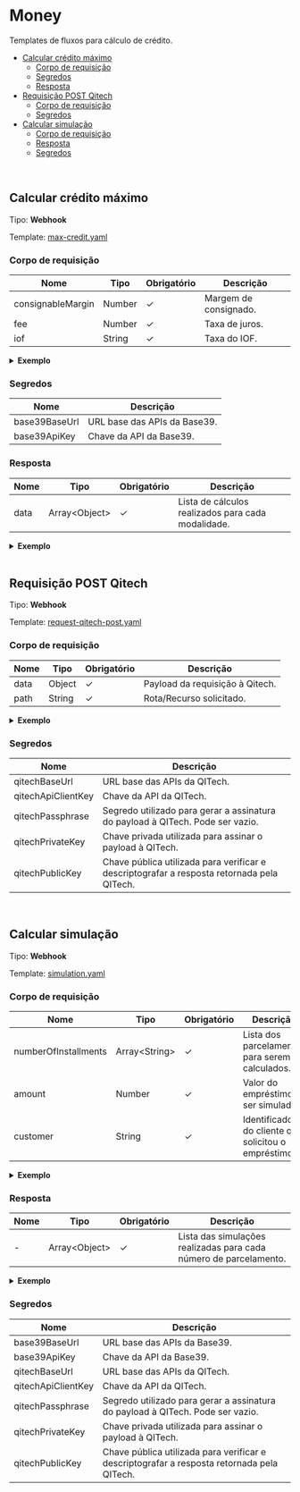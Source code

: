 # Money <!-- omit in toc -->

Templates de fluxos para cálculo de crédito.

- [Calcular crédito máximo](#calcular-crédito-máximo)
  - [Corpo de requisição](#corpo-de-requisição)
  - [Segredos](#segredos)
  - [Resposta](#resposta)
- [Requisição POST Qitech](#requisição-post-qitech)
  - [Corpo de requisição](#corpo-de-requisição-1)
  - [Segredos](#segredos-1)
- [Calcular simulação](#calcular-simulação)
  - [Corpo de requisição](#corpo-de-requisição-2)
  - [Resposta](#resposta-1)
  - [Segredos](#segredos-2)


<br>

## Calcular crédito máximo

Tipo: **Webhook**

Template: [max-credit.yaml](./max-credit.yaml)

### Corpo de requisição
| Nome              | Tipo   | Obrigatório | Descrição             |
| ----------------- | ------ | ----------- | --------------------- |
| consignableMargin | Number | &check;     | Margem de consignado. |
| fee               | Number | &check;     | Taxa de juros.        |
| iof               | String | &check;     | Taxa do IOF.          |


<details>
    <summary><strong>Exemplo</strong></summary>

```json
{
	"consignableMargin": 0.35,
	"fee": 0.02,
	"iof": 0.035
}
```

</details>

### Segredos

| Nome          | Descrição                    |
| ------------- | ---------------------------- |
| base39BaseUrl | URL base das APIs da Base39. |
| base39ApiKey  | Chave da API da Base39.      |

### Resposta

| Nome | Tipo                | Obrigatório | Descrição                                          |
| ---- | ------------------- | ----------- | -------------------------------------------------- |
| data | Array&lt;Object&gt; | &check;     | Lista de cálculos realizados para cada modalidade. |

<details>
    <summary><strong>Exemplo</strong></summary>

```json
{
	"data": [
		{
			"withEnsurance": true,
			"maxInstallment": 1300,
			"maxCredit": 15000
		},
		{
			"withEnsurance": false,
			"maxInstallment": 1300,
			"maxCredit": 7500
		}
	]
}
```

</details>

<br>

## Requisição POST Qitech

Tipo: **Webhook**

Template: [request-qitech-post.yaml](./request-qitech-post.yaml)

### Corpo de requisição
| Nome | Tipo   | Obrigatório | Descrição                       |
| ---- | ------ | ----------- | ------------------------------- |
| data | Object | &check;     | Payload da requisição à Qitech. |
| path | String | &check;     | Rota/Recurso solicitado.        |

<details>
    <summary><strong>Exemplo</strong></summary>

```json
{
	"data": {
		"borrower": {
			"person_type": "natural"
		},
		"financial": {
			"monthly_interest_rate": 0.02,
			"fine_configuration": {
				"interest_base": "calendar_days",
				"monthly_rate": 0.01,
				"contract_fine_rate": 0.02
			},
			"number_of_installments": 6,
			"interest_grace_period": 0,
			"principal_grace_period": 0,
			"disbursement_date": "2022-12-12",
			"disbursed_amount": 5000,
			"interest_type": "pre_price_days",
			"first_due_date": "2022-12-30",
			"credit_operation_type": "ccb"
		}
	},
	"path": "/debt_simulation"
}
```

</details>

### Segredos

| Nome               | Descrição                                                                                  |
| ------------------ | ------------------------------------------------------------------------------------------ |
| qitechBaseUrl      | URL base das APIs da QITech.                                                               |
| qitechApiClientKey | Chave da API da QITech.                                                                    |
| qitechPassphrase   | Segredo utilizado para gerar a assinatura do payload à QITech. Pode ser vazio.             |
| qitechPrivateKey   | Chave privada utilizada para assinar o payload à QITech.                                   |
| qitechPublicKey    | Chave pública utilizada para verificar e descriptografar a resposta retornada pela QITech. |

<br>

## Calcular simulação

Tipo: **Webhook**

Template: [simulation.yaml](./simulation.yaml)

### Corpo de requisição
| Nome                 | Tipo                | Obrigatório | Descrição                                            |
| -------------------- | ------------------- | ----------- | ---------------------------------------------------- |
| numberOfInstallments | Array&lt;String&gt; | &check;     | Lista dos parcelamentos para serem calculados.       |
| amount               | Number              | &check;     | Valor do empréstimo a ser simulado.                  |
| customer             | String              | &check;     | Identificador do cliente que solicitou o empréstimo. |


<details>
    <summary><strong>Exemplo</strong></summary>

```json
{
    "numberOfInstallments": [
        6,
        12,
        24
    ],
    "amount": 999,
    "customer": "cust_abcdef123456"
}
```

</details>

### Resposta

| Nome | Tipo                | Obrigatório | Descrição                                                         |
| ---- | ------------------- | ----------- | ----------------------------------------------------------------- |
| -    | Array&lt;Object&gt; | &check;     | Lista das simulações realizadas para cada número de parcelamento. |

<details>
    <summary><strong>Exemplo</strong></summary>

```json
[
    {
        "amount": 999,
        "firstDueDate": "2022-12-30",
        "daysToIncrease": 0,
        "acquittanceLoans": [
            "loan_abcdef123456"
        ],
        "fund": "123456",
        "disbursementDate": "2022-10-31T14:30:18.103Z",
        "installments": [
            {
                "id": "c1226422-4bc5-418e-a2a2-4bec845e7ea5",
                "installments": 18,
                "allowed": true,
                "installmentValue": 629.14,
                "registerFee": 10,
                "iofValue": 251.81,
                "totalValue": 9252.81,
                "monthlyCET": 2.29,
                "yearlyCET": 31.219,
                "monthlyFee": 2,
                "yearlyFee": 26.824,
                "daysToIncrease": 0,
                "firstDueDate": "2022-12-30",
                "insuranceValue": 0,
                "insuranceType": "UNINSURED",
                "withInsurance": false,
                "insuranceFee": 0
            }
        ]
    }
]
```

</details>

### Segredos

| Nome               | Descrição                                                                                  |
| ------------------ | ------------------------------------------------------------------------------------------ |
| base39BaseUrl      | URL base das APIs da Base39.                                                               |
| base39ApiKey       | Chave da API da Base39.                                                                    |
| qitechBaseUrl      | URL base das APIs da QITech.                                                               |
| qitechApiClientKey | Chave da API da QITech.                                                                    |
| qitechPassphrase   | Segredo utilizado para gerar a assinatura do payload à QITech. Pode ser vazio.             |
| qitechPrivateKey   | Chave privada utilizada para assinar o payload à QITech.                                   |
| qitechPublicKey    | Chave pública utilizada para verificar e descriptografar a resposta retornada pela QITech. |

